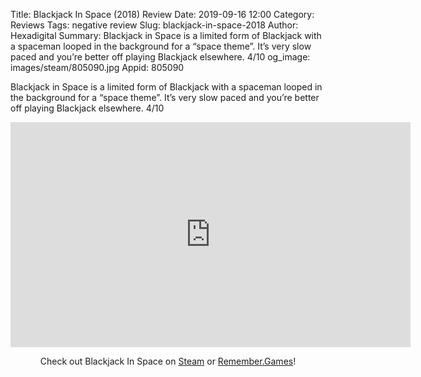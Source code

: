 Title: Blackjack In Space (2018) Review
Date: 2019-09-16 12:00
Category: Reviews
Tags: negative review
Slug: blackjack-in-space-2018
Author: Hexadigital
Summary: Blackjack in Space is a limited form of Blackjack with a spaceman looped in the background for a “space theme”. It’s very slow paced and you’re better off playing Blackjack elsewhere. 4/10
og_image: images/steam/805090.jpg
Appid: 805090

Blackjack in Space is a limited form of Blackjack with a spaceman looped in the background for a “space theme”. It’s very slow paced and you’re better off playing Blackjack elsewhere. 4/10

<center><iframe src="https://www.youtube.com/embed/oHbvx3S3a_c?feature=oembed" allow="accelerometer; autoplay; encrypted-media; gyroscope; picture-in-picture" width="640" height="360" frameborder="0"></iframe>

Check out Blackjack In Space on [Steam](https://store.steampowered.com/app/805090/?curator_clanid=34633900) or [Remember.Games](https://remember.games/game/2455/)!</center>

